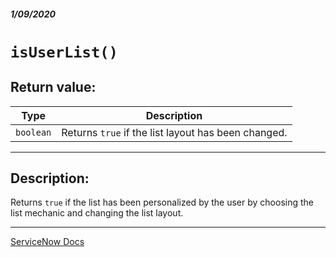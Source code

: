##### 1/09/2020
# `isUserList()`
## Return value:
| Type | Description |
|---|---|
| `boolean` | Returns `true` if the list layout has been changed. |

---

## Description:
Returns `true` if the list has been personalized by the user by choosing the list mechanic and changing the list layout.

---

[ServiceNow Docs](https://developer.servicenow.com/app.do#!/api_doc?v=newyork&id=r_GL2-isUserList)